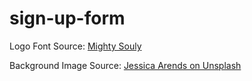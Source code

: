 # sign-up-form

Logo Font Source: [Mighty Souly](https://www.fontspace.com/mighty-souly-font-f111821)

Background Image Source: [Jessica Arends on Unsplash](https://unsplash.com/photos/pink-concrete-commercial-building-near-green-tree-8saVYOMHFzU)